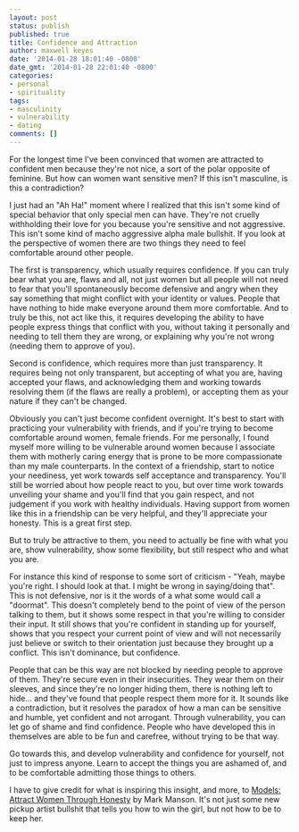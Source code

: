 ```yaml
---
layout: post
status: publish
published: true
title: Confidence and Attraction
author: maxwell keyes
date: '2014-01-28 18:01:40 -0800'
date_gmt: '2014-01-28 22:01:40 -0800'
categories:
- personal
- spirituality
tags:
- masculinity
- vulnerability
- dating
comments: []
---
```


For the longest time I've been convinced that women are attracted to confident men because they're not nice, a sort of
the polar opposite of feminine. But how can women want sensitive men? If this isn't masculine, is this a contradiction?

I just had an "Ah Ha!" moment where I realized that this isn't some kind of special behavior that only special men can
have. They're not cruelly withholding their love for you because you're sensitive and not aggressive. This isn't some
kind of macho aggressive alpha male bullshit. If you look at the perspective of women there are two things they need
to feel comfortable around other people.

The first is transparency, which usually requires confidence. If you can truly bear what you are, flaws and all, not
just women but all people will not need to fear that you'll spontaneously become defensive and angry when they say
something that might conflict with your identity or values. People that have nothing to hide make everyone around them
more comfortable. And to truly be this, not act like this, it requires developing the ability to have people express
things that conflict with you, without taking it personally and needing to tell them they are wrong, or explaining why
you're not wrong (needing them to approve of you).

Second is confidence, which requires more than just transparency. It requires being not only transparent, but
accepting of what you are, having accepted your flaws, and acknowledging them and working towards resolving them (if
the flaws are really a problem), or accepting them as your nature if they can't be changed.

Obviously you can't just become confident overnight. It's best to start with practicing your vulnerability with
friends, and if you're trying to become comfortable around women, female friends. For me personally, I found myself
more willing to be vulnerable around women because I associate them with motherly caring energy that is prone to be
more compassionate than my male counterparts. In the context of a friendship, start to notice your neediness, yet work
towards self acceptance and transparency. You'll still be worried about how people react to you, but over time work
towards unveiling your shame and you'll find that you gain respect, and not judgement if you work with healthy
individuals. Having support from women like this in a friendship can be very helpful, and they'll appreciate your
honesty. This is a great first step.

But to truly be attractive to them, you need to actually be fine with what you are, show vulnerability, show some
flexibility, but still respect who and what you are.

For instance this kind of response to some sort of criticism - "Yeah, maybe you're right. I should look at that. I
might be wrong in saying/doing that". This is not defensive, nor is it the words of a what some would call a "doormat".
This doesn't completely bend to the point of view of the person talking to them, but it shows some respect in that
you're willing to consider their input. It still shows that you're confident in standing up for yourself, shows that
you respect your current point of view and will not necessarily just believe or switch to their orientation just
because they brought up a conflict. This isn't dominance, but confidence.

People that can be this way are not blocked by needing people to approve of them. They're secure even in their
insecurities. They wear them on their sleeves, and since they're no longer hiding them, there is nothing left to
hide... and they've found that people respect them more for it. It sounds like a contradiction, but it resolves the
paradox of how a man can be sensitive and humble, yet confident and not arrogant. Through vulnerability, you can let
go of shame and find confidence. People who have developed this in themselves are able to be fun and carefree, without
trying to be that way.

Go towards this, and develop vulnerability and confidence for yourself, not just to impress anyone. Learn to accept
the things you are ashamed of, and to be comfortable admitting those things to others.

I have to give credit for what is inspiring this insight, and more, to
[Models: Attract Women Through Honesty](http://www.amazon.com/Models-Attract-Women-Through-Honesty-ebook/dp/B005EOTH24)
by Mark Manson. It's not just some new pickup artist bullshit that tells you how to win the girl, but not how to be to
keep her.
